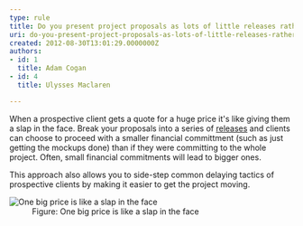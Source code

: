 ```yaml
---
type: rule
title: Do you present project proposals as lots of little releases rather than one big price?
uri: do-you-present-project-proposals-as-lots-of-little-releases-rather-than-one-big-price
created: 2012-08-30T13:01:29.0000000Z
authors:
- id: 1
  title: Adam Cogan
- id: 4
  title: Ulysses Maclaren

---
```




<span class='intro'> <p>
                When a prospective client gets a quote for a huge price it's like giving them a slap in the face.
                Break your proposals into a series of <a href="http&#58;//sharepoint.ssw.com.au/Standards/Management/RulesToBetterProjectManagement/Pages/InitialReleasePlanandBallpark.aspx">releases</a> and 
                clients can choose to proceed with a smaller financial committment (such as just getting the mockups 
                done) than if they were committing to the whole project. Often, small financial commitments will 
                lead to bigger ones.
                </p> </span>

<p>
                    This approach also allows you to side-step common delaying tactics of prospective clients by making it easier to 
                    get the project moving.
                </p>
                <dl class="image">
                <dt><img alt="One big price is like a slap in the face" src="/Management/RulesToSuccessfulSalesAndAccountManagement/PublishingImages/AccountManagement-FaceSlap.jpg" />
                </dt>
                <dd>
                Figure&#58; One big price is like a slap in the face
                </dd>
                </dl>


